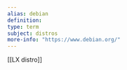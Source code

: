```yaml
---
alias: debian
definition: 
type: term
subject: distros
more-info: "https://www.debian.org/"
---
```

 
[[LX distro]]

